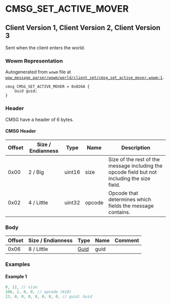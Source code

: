 # CMSG_SET_ACTIVE_MOVER

## Client Version 1, Client Version 2, Client Version 3

Sent when the client enters the world.

### Wowm Representation

Autogenerated from `wowm` file at [`wow_message_parser/wowm/world/client_set/cmsg_set_active_mover.wowm:1`](https://github.com/gtker/wow_messages/tree/main/wow_message_parser/wowm/world/client_set/cmsg_set_active_mover.wowm#L1).
```rust,ignore
cmsg CMSG_SET_ACTIVE_MOVER = 0x026A {
    Guid guid;
}
```
### Header

CMSG have a header of 6 bytes.

#### CMSG Header

| Offset | Size / Endianness | Type   | Name   | Description |
| ------ | ----------------- | ------ | ------ | ----------- |
| 0x00   | 2 / Big           | uint16 | size   | Size of the rest of the message including the opcode field but not including the size field.|
| 0x02   | 4 / Little        | uint32 | opcode | Opcode that determines which fields the message contains.|

### Body

| Offset | Size / Endianness | Type | Name | Comment |
| ------ | ----------------- | ---- | ---- | ------- |
| 0x06 | 8 / Little | [Guid](../types/packed-guid.md) | guid |  |

### Examples

#### Example 1

```c
0, 12, // size
106, 2, 0, 0, // opcode (618)
23, 0, 0, 0, 0, 0, 0, 0, // guid: Guid
```
